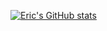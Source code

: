 [![Eric's GitHub stats](https://github-readme-stats.vercel.app/api?username=import-brain&count_private=true&show_icons=true&theme=algolia)](https://github.com/anuraghazra/github-readme-stats)
